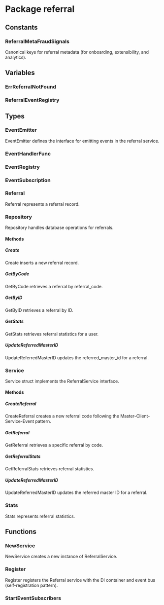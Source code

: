 # Package referral

## Constants

### ReferralMetaFraudSignals

Canonical keys for referral metadata (for onboarding, extensibility, and analytics).

## Variables

### ErrReferralNotFound

### ReferralEventRegistry

## Types

### EventEmitter

EventEmitter defines the interface for emitting events in the referral service.

### EventHandlerFunc

### EventRegistry

### EventSubscription

### Referral

Referral represents a referral record.

### Repository

Repository handles database operations for referrals.

#### Methods

##### Create

Create inserts a new referral record.

##### GetByCode

GetByCode retrieves a referral by referral_code.

##### GetByID

GetByID retrieves a referral by ID.

##### GetStats

GetStats retrieves referral statistics for a user.

##### UpdateReferredMasterID

UpdateReferredMasterID updates the referred_master_id for a referral.

### Service

Service struct implements the ReferralService interface.

#### Methods

##### CreateReferral

CreateReferral creates a new referral code following the Master-Client-Service-Event pattern.

##### GetReferral

GetReferral retrieves a specific referral by code.

##### GetReferralStats

GetReferralStats retrieves referral statistics.

##### UpdateReferredMasterID

UpdateReferredMasterID updates the referred master ID for a referral.

### Stats

Stats represents referral statistics.

## Functions

### NewService

NewService creates a new instance of ReferralService.

### Register

Register registers the Referral service with the DI container and event bus (self-registration
pattern).

### StartEventSubscribers
